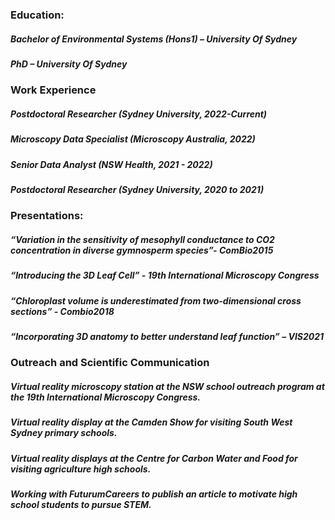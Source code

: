 
### Education:
##### Bachelor of Environmental Systems (Hons1) – University Of Sydney <br>
##### PhD – University Of Sydney 

### Work Experience 
##### Postdoctoral Researcher (Sydney University, 2022-Current) <br>

##### Microscopy Data Specialist (Microscopy Australia, 2022) <br>

##### Senior Data Analyst (NSW Health, 2021 - 2022) <br>

##### Postdoctoral Researcher (Sydney University, 2020 to 2021) 

### Presentations: 
#####  “Variation in the sensitivity of mesophyll conductance to CO2 concentration in diverse gymnosperm species”- ComBio2015
#####  “Introducing the 3D Leaf Cell” - 19th International Microscopy Congress
#####  “Chloroplast volume is underestimated from two-dimensional cross sections” - Combio2018
#####  “Incorporating 3D anatomy to better understand leaf function” – VIS2021

### Outreach and Scientific Communication 

##### Virtual reality microscopy station at the NSW school outreach program at the 19th International Microscopy Congress.
##### Virtual reality display at the Camden Show for visiting South West Sydney primary schools. 
##### Virtual reality displays at the Centre for Carbon Water and Food for visiting agriculture high schools.
##### Working with FuturumCareers to publish an article to motivate high school students to pursue STEM. 

